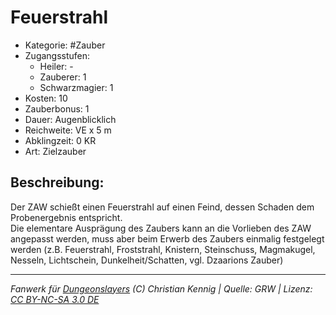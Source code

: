 # Feuerstrahl  
- Kategorie: #Zauber  
- Zugangsstufen:  
  - Heiler: -  
  - Zauberer: 1  
  - Schwarzmagier: 1  
- Kosten: 10  
- Zauberbonus: 1  
- Dauer: Augenblicklich  
- Reichweite: VE x 5 m  
- Abklingzeit: 0 KR  
- Art: Zielzauber     

## Beschreibung:
Der ZAW schießt einen Feuerstrahl auf einen Feind, dessen Schaden dem Probenergebnis entspricht.<br>Die elementare Ausprägung des Zaubers kann an die Vorlieben des ZAW angepasst werden, muss aber beim Erwerb des Zaubers einmalig festgelegt werden (z.B. Feuerstrahl, Froststrahl, Knistern, Steinschuss, Magmakugel, Nesseln, Lichtschein, Dunkelheit/Schatten, vgl. Dzaarions Zauber)


___
*Fanwerk für [Dungeonslayers](https://www.dungeonslayers.net/) (C) Christian Kennig | Quelle: GRW | Lizenz: [CC BY-NC-SA 3.0 DE](https://creativecommons.org/licenses/by-nc-sa/3.0/de/)*